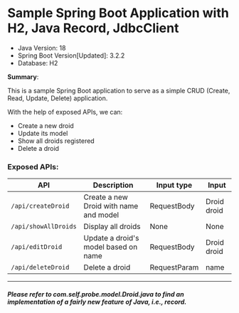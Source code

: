 # Sample Spring Boot Application with H2, Java Record, JdbcClient

- Java Version: 18
- Spring Boot Version[Updated]: 3.2.2
- Database: H2

**Summary**:

This is a sample Spring Boot application to serve as a simple CRUD (Create, Read, Update, Delete) application.

With the help of exposed APIs, we can:
- Create a new droid
- Update its model
- Show all droids registered
- Delete a droid

### Exposed APIs:

| API                | Description                            | Input type    | Input            |
| ------------------ | -------------------------------------- | ------------- | ----------------- |
| `/api/createDroid` | Create a new Droid with name and model | RequestBody   | Droid droid      |
| `/api/showAllDroids`| Display all droids                    | None          | None              |
| `/api/editDroid`   | Update a droid's model based on name  | RequestBody   | Droid droid      |
| `/api/deleteDroid` | Delete a droid                         | RequestParam  | name              |
---
#### *Please refer to com.self.probe.model.Droid.java to find an implementation of a fairly new feature of Java, i.e., record.*

